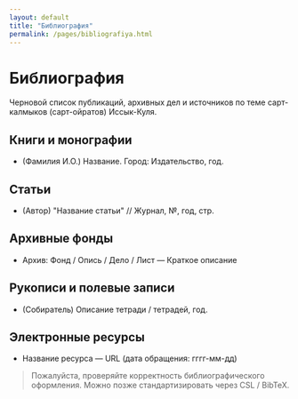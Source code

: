 ```yaml
---
layout: default
title: "Библиография"
permalink: /pages/bibliografiya.html
---
```

# Библиография

Черновой список публикаций, архивных дел и источников по теме сарт-калмыков (сарт-ойратов) Иссык-Куля.

## Книги и монографии
- (Фамилия И.О.) Название. Город: Издательство, год.

## Статьи
- (Автор) "Название статьи" // Журнал, №, год, стр.

## Архивные фонды
- Архив: Фонд / Опись / Дело / Лист — Краткое описание

## Рукописи и полевые записи
- (Собиратель) Описание тетради / тетрадей, год.

## Электронные ресурсы
- Название ресурса — URL (дата обращения: гггг-мм-дд)

> Пожалуйста, проверяйте корректность библиографического оформления. Можно позже стандартизировать через CSL / BibTeX.

